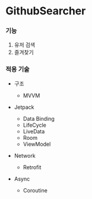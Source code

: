 # GithubSearcher
### 기능
1. 유저 검색
2. 즐겨찾기

### 적용 기술
- 구조
  - MVVM
- Jetpack
  - Data Binding
  - LifeCycle
  - LiveData
  - Room
  - ViewModel
  
- Network
  - Retrofit
  
- Async
  - Coroutine

